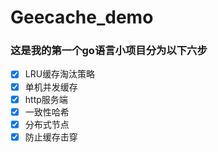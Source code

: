 # Geecache_demo
### 这是我的第一个go语言小项目分为以下六步
- [x] LRU缓存淘汰策略
- [x] 单机并发缓存
- [x] http服务端
- [x] 一致性哈希
- [x] 分布式节点
- [x] 防止缓存击穿

